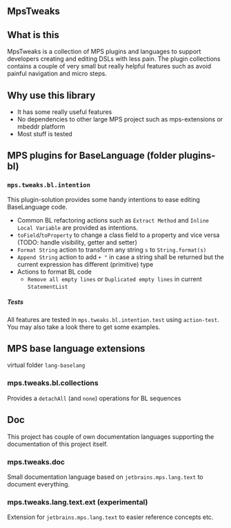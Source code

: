 ## MpsTweaks

## What is this

MpsTweaks is a collection of MPS plugins and languages to support developers creating and editing DSLs with less pain.
The plugin collections contains a couple of very small but really helpful features such as avoid painful navigation and micro steps.

## Why use this library

- It has some really useful features
- No dependencies to other large MPS project such as mps-extensions or mbeddr platform
- Most stuff is tested

## MPS plugins for BaseLanguage (folder plugins-bl)

### `mps.tweaks.bl.intention`

This plugin-solution provides some handy intentions to ease editing BaseLanguage code.

- Common BL refactoring actions such as `Extract Method` and `Inline Local Variable` are provided as intentions.
- `toField`/`toProperty` to change a class field to a property and vice versa (TODO: handle visibility, getter and setter)
- `Format String` action to transform any string `s` to `String.format(s)`
- `Append String` action to add `+ "` in case a string shall be returned but the current expression has different (primitive) type
- Actions to format BL code
  - `Remove all empty lines` or `Duplicated empty lines` in current `StatementList`

##### Tests

All features are tested in `mps.tweaks.bl.intention.test` using `action-test`. You may also take a look there to get some examples.

## MPS base language extensions

virtual folder `lang-baselang`

### mps.tweaks.bl.collections

Provides a `detachAll` (and `none`) operations for BL sequences

## Doc

This project has couple of own documentation languages supporting the documentation of this project itself.

### mps.tweaks.doc

Small documentation language based on `jetbrains.mps.lang.text` to document everything.

### mps.tweaks.lang.text.ext (experimental)

Extension for `jetbrains.mps.lang.text` to easier reference concepts etc.
